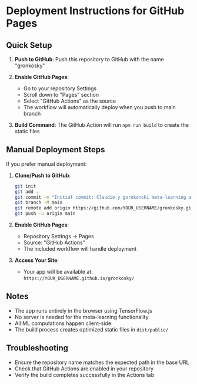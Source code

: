 # Deployment Instructions for GitHub Pages

## Quick Setup

1. **Push to GitHub**: Push this repository to GitHub with the name "gronkosky"

2. **Enable GitHub Pages**:
   - Go to your repository Settings
   - Scroll down to "Pages" section
   - Select "GitHub Actions" as the source
   - The workflow will automatically deploy when you push to main branch

3. **Build Command**: The GitHub Action will run `npm run build` to create the static files

## Manual Deployment Steps

If you prefer manual deployment:

1. **Clone/Push to GitHub**:
   ```bash
   git init
   git add .
   git commit -m "Initial commit: Claudio y gornkonski meta-learning app"
   git branch -M main
   git remote add origin https://github.com/YOUR_USERNAME/gronkosky.git
   git push -u origin main
   ```

2. **Enable GitHub Pages**:
   - Repository Settings → Pages
   - Source: "GitHub Actions"
   - The included workflow will handle deployment

3. **Access Your Site**:
   - Your app will be available at: `https://YOUR_USERNAME.github.io/gronkosky/`

## Notes

- The app runs entirely in the browser using TensorFlow.js
- No server is needed for the meta-learning functionality
- All ML computations happen client-side
- The build process creates optimized static files in `dist/public/`

## Troubleshooting

- Ensure the repository name matches the expected path in the base URL
- Check that GitHub Actions are enabled in your repository
- Verify the build completes successfully in the Actions tab